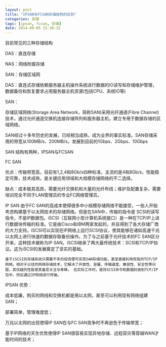 ```yaml
---
layout: post
title: "IPSAN与FCSAN存储结构的区别"
categories: 存储
tags: [ipsan, fcsan, 存储]
date: 2014-09-05 15:38:32
---
```


目前常见的三种存储结构

DAS：直连存储  

NAS：网络附属存储  

SAN：存储区域网

DAS：直连式存储依赖服务器主机操作系统进行数据的IO读写和存储维护管理，数据备份和恢复要求占用服务器主机资源(包括CPU、系统IO等)


SAN：

存储区域网络(Storage Area Network，简称SAN)采用光纤通道(Fibre Channel)技术，通过光纤通道交换机连接存储阵列和服务器主机，建立专用于数据存储的区域网络。

SAN经过十多年历史的发展，已经相当成熟，成为业界的事实标准。SAN存储采用的带宽从100MB/s、200MB/s，发展到目前的1Gbps、2Gbps、10Gbps

SAN 结构有两种，IPSAN与FCSAN

FC SAN

优点：传输带宽高，目前有1,2,4和8Gb/s四种标准，主流的是4和8Gb/s，性能稳定可靠，技术成熟，是关键应用领域和大规模存储网络的不二选择。

缺点：成本极其高昂，需要光纤交换机和大量的光纤布线；维护及配置复杂，需要培训完全不同于LAN管理员的专业FC网络管理员。

IP SAN
    由于FC SAN的高成本使得很多中小规模存储网络不能接受，一些人开始考虑构建基于以太网技术的存储网络。但是在SAN中，传输的指令是 SCSI的读写指令，不是IP数据包。iSCSI（互联网小型计算机系统接口）是一种在TCP/IP上进行数据块传输的标准。它是由Cisco和IBM两家发起的，并且得到了各大存储厂商的大力支持。iSCSI可以实现在IP网络上运行SCSI协议，使其能够在诸如高速千兆以太网上进行快速的数据存取备份操作。为了与之前基于光纤技术的FC SAN区分开来，这种技术被称为IP SAN。iSCSI继承了两大最传统技术：SCSI和TCP/IP协议。这为iSCSI的发展奠定了坚实的基础。 

    基于iSCSI的存储系统只需要不多的投资便可实现SAN存储功能，甚至直接利用现有的TCP/IP网络。相对于以往的网络存储技术，它解决了开放性、容量、传输速度、兼容性、安全性等问题，其优越的性能使其备受关注与青睐。 在实际工作时，是将SCSI命令和数据封装到TCP/IP包中，然后通过IP网络进行传输。

IPSAN 优势：

成本低廉，购买的网线和交换机都是用以太网，甚至可以利用现有网络组建SAN；

部署简单，管理难度低；

万兆以太网的出现使得IP SAN在与FC SAN竞争时不再逊色于传输带宽；

基于IP网络的天生优势使得IP SAN很容易实现异地存储、远程容灾等穿越WAN才能时间的技术；
